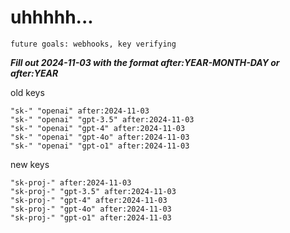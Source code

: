 # uhhhhh...

`future goals: webhooks, key verifying`



***Fill out 2024-11-03 with the format after:YEAR-MONTH-DAY or after:YEAR***

old keys
```
"sk-" "openai" after:2024-11-03
"sk-" "openai" "gpt-3.5" after:2024-11-03
"sk-" "openai" "gpt-4" after:2024-11-03
"sk-" "openai" "gpt-4o" after:2024-11-03
"sk-" "openai" "gpt-o1" after:2024-11-03
```

new keys
```
"sk-proj-" after:2024-11-03
"sk-proj-" "gpt-3.5" after:2024-11-03
"sk-proj-" "gpt-4" after:2024-11-03
"sk-proj-" "gpt-4o" after:2024-11-03
"sk-proj-" "gpt-o1" after:2024-11-03
```
